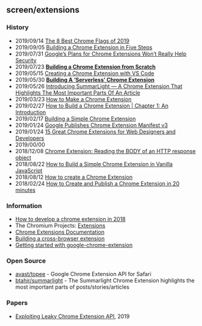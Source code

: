## screen/extensions

### History
- 2019/09/14 [The 8 Best Chrome Flags of 2019](https://www.lifewire.com/best-chrome-flags-4769157)
- 2019/09/05 [Building a Chrome Extension in Five Steps](https://dzone.com/articles/building-a-chrome-extension-in-5-steps)
- 2019/07/31 [Google’s Plans for Chrome Extensions Won’t Really Help Security](https://www.eff.org/ko/deeplinks/2019/07/googles-plans-chrome-extensions-wont-really-help-security)
- 2019/07/23 [**Building a Chrome Extension from Scratch**](https://blog.thousandeyes.com/building-chrome-extension-from-scratch/)
- 2019/05/15 [Creating a Chrome Extension with VS Code](https://blog.verslu.is/development/chrome-extension-vs-code/)
- 2019/05/30 [**Building A ‘Serverless’ Chrome Extension**](https://towardsdatascience.com/building-a-serverless-chrome-extension-f684740e1ffc)
- 2019/05/26 [Introducing SummarLight — A Chrome Extension That Highlights The Most Important Parts Of An Article](https://medium.com/@btahir/introducing-summary-light-a-chrome-extension-that-highlights-the-most-important-parts-of-an-1666e10411a8)
- 2019/03/23 [How to Make a Chrome Extension](https://thoughtbot.com/blog/how-to-make-a-chrome-extension)
- 2019/02/27 [How to Build a Chrome Extension | Chapter 1: An Introduction](https://heptagon.in/2019/02/27/how-to-build-a-chrome-extension-introduction/)
- 2019/02/17 [Building a Simple Chrome Extension](https://dev.to/michaeldscherr/building-a-simple-chrome-extension-1mal)
- 2019/01/24 [Google Publishes Chrome Extension Manifest v3](https://www.programmableweb.com/news/google-publishes-chrome-extension-manifest-v3/brief/2019/01/24)
- 2019/01/24 [15 Great Chrome Extensions for Web Designers and Developers](https://www.awwwards.com/15-great-chrome-extensions-for-web-designers-and-developers.html)
- 2019/00/00
- 2018/12/08 [Chrome Extension: Reading the BODY of an HTTP response object](https://medium.com/better-programming/chrome-extension-intercepting-and-reading-the-body-of-http-requests-dd9ebdf2348b)
- 2018/08/22 [How to Build a Simple Chrome Extension in Vanilla JavaScript](https://medium.com/javascript-in-plain-english/https-medium-com-javascript-in-plain-english-how-to-build-a-simple-chrome-extension-in-vanilla-javascript-e52b2994aeeb)
- 2018/08/12 [How to create a Chrome Extension](https://www.freecodecamp.org/news/how-to-create-a-chrome-extension-part-1-ad2a3a77541/)
- 2018/02/24 [How to Create and Publish a Chrome Extension in 20 minutes](https://www.freecodecamp.org/news/how-to-create-and-publish-a-chrome-extension-in-20-minutes-6dc8395d7153/)


### Information
- [How to develop a chrome extension in 2018](https://usersnap.com/blog/develop-chrome-extension/)
- The Chromium Projects: [Extensions](https://dev.chromium.org/developers/design-documents/extensions)
- [Chrome Extensions Documentation](https://developer.chrome.com/extensions)
- [Building a cross-browser extension](https://developer.mozilla.org/en-US/docs/Mozilla/Add-ons/WebExtensions/Build_a_cross_browser_extension)
- [Getting started with google-chrome-extension](https://riptutorial.com/en/google-chrome-extension)


### Open Source
- [avast/topee](https://github.com/avast/topee) - Google Chrome Extension API for Safari
- [btahir/summarlight](https://github.com/btahir/summarlight) - The Summarlight Chrome Extension highlights the most important parts of posts/stories/articles


### Papers
- [Exploiting Leaky Chrome Extension API](https://courses.csail.mit.edu/6.857/2019/project/10-Oh-Chen-Ding-Guo.pdf), 2019




